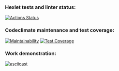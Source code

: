 ### Hexlet tests and linter status:
[![Actions Status](https://github.com/itroxa/frontend-project-46/workflows/hexlet-check/badge.svg)](https://github.com/itroxa/frontend-project-46/actions)
### Codeclimate maintenance and test coverage:
[![Maintainability](https://api.codeclimate.com/v1/badges/3f02e5b6d1de615b6c10/maintainability)](https://codeclimate.com/github/itroxa/frontend-project-46/maintainability)
[![Test Coverage](https://api.codeclimate.com/v1/badges/3f02e5b6d1de615b6c10/test_coverage)](https://codeclimate.com/github/itroxa/frontend-project-46/test_coverage)
### Work demonstration:
[![asciicast](https://asciinema.org/a/ZoJsKaXRaPpJdpTHck05WNcgi.svg)](https://asciinema.org/a/ZoJsKaXRaPpJdpTHck05WNcgi)